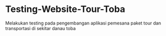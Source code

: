 # Testing-Website-Tour-Toba
Melakukan testing pada pengembangan aplikasi pemesana paket tour dan transportasi di sekitar danau toba
